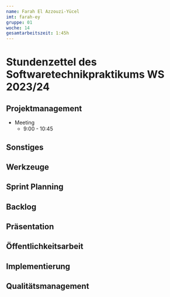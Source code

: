 ```yaml
---
name: Farah El Azzouzi-Yücel
imt: farah-ey
gruppe: 01
woche: 14
gesamtarbeitszeit: 1:45h
---
```


# Stundenzettel des Softwaretechnikpraktikums WS 2023/24

## Projektmanagement
 - Meeting 
   - 9:00 - 10:45 
## Sonstiges

## Werkzeuge

## Sprint Planning
  
## Backlog
  
## Präsentation

## Öffentlichkeitsarbeit

## Implementierung

## Qualitätsmanagement